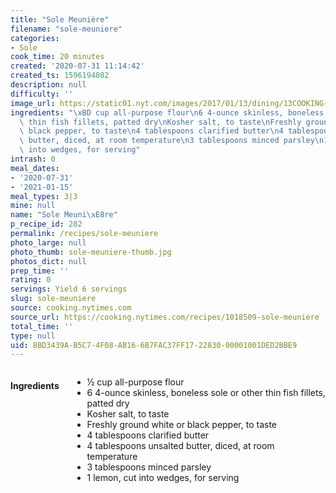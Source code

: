 ```yaml
---
title: "Sole Meunière"
filename: "sole-meuniere"
categories:
- Sole
cook_time: 20 minutes
created: '2020-07-31 11:14:42'
created_ts: 1596194082
description: null
difficulty: ''
image_url: https://static01.nyt.com/images/2017/01/13/dining/13COOKING-SOLE-MEUNIERE2/13COOKING-SOLE-MEUNIERE2-videoHpMedium.jpg
ingredients: "\xBD cup all-purpose flour\n6 4-ounce skinless, boneless sole or other\
  \ thin fish fillets, patted dry\nKosher salt, to taste\nFreshly ground white or\
  \ black pepper, to taste\n4 tablespoons clarified butter\n4 tablespoons unsalted\
  \ butter, diced, at room temperature\n3 tablespoons minced parsley\n1 lemon, cut\
  \ into wedges, for serving"
intrash: 0
meal_dates:
- '2020-07-31'
- '2021-01-15'
meal_types: 3|3
mine: null
name: "Sole Meuni\xE8re"
p_recipe_id: 282
permalink: /recipes/sole-meuniere
photo_large: null
photo_thumb: sole-meuniere-thumb.jpg
photos_dict: null
prep_time: ''
rating: 0
servings: Yield 6 servings
slug: sole-meuniere
source: cooking.nytimes.com
source_url: https://cooking.nytimes.com/recipes/1018509-sole-meuniere
total_time: ''
type: null
uid: 8BD3439A-B5C7-4F08-AB16-6B7FAC37FF17-22830-00001001DED2BBE9
---
```

<div class="large-8 medium-7 columns" id="writeup">	</div><!-- #writeup -->
</div><!-- #row-one -->
<div class="row" id="row-two">	<div class="medium-4 small-5 columns" id="ingredients"><h4>Ingredients</h4><div class="box box-ingredients content"><ul>
<li>½ cup all-purpose flour</li>
<li>6 4-ounce skinless, boneless sole or other thin fish fillets, patted dry</li>
<li>Kosher salt, to taste</li>
<li>Freshly ground white or black pepper, to taste</li>
<li>4 tablespoons clarified butter</li>
<li>4 tablespoons unsalted butter, diced, at room temperature</li>
<li>3 tablespoons minced parsley</li>
<li>1 lemon, cut into wedges, for serving</li>
</ul>
</div>	</div>	<div class="medium-6 small-7 columns" id="directions">	</div>